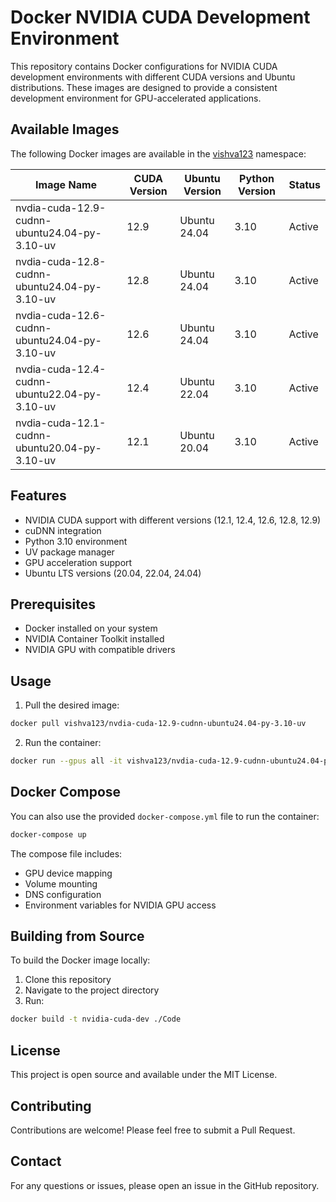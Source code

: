 # Docker NVIDIA CUDA Development Environment

This repository contains Docker configurations for NVIDIA CUDA development environments with different CUDA versions and Ubuntu distributions. These images are designed to provide a consistent development environment for GPU-accelerated applications.

## Available Images

The following Docker images are available in the [vishva123](https://github.com/vishva123) namespace:

| Image Name | CUDA Version | Ubuntu Version | Python Version | Status |
|------------|--------------|----------------|----------------|---------|
| nvdia-cuda-12.9-cudnn-ubuntu24.04-py-3.10-uv | 12.9 | Ubuntu 24.04 | 3.10 | Active |
| nvdia-cuda-12.8-cudnn-ubuntu24.04-py-3.10-uv | 12.8 | Ubuntu 24.04 | 3.10 | Active |
| nvdia-cuda-12.6-cudnn-ubuntu24.04-py-3.10-uv | 12.6 | Ubuntu 24.04 | 3.10 | Active |
| nvdia-cuda-12.4-cudnn-ubuntu22.04-py-3.10-uv | 12.4 | Ubuntu 22.04 | 3.10 | Active |
| nvdia-cuda-12.1-cudnn-ubuntu20.04-py-3.10-uv | 12.1 | Ubuntu 20.04 | 3.10 | Active |

## Features

- NVIDIA CUDA support with different versions (12.1, 12.4, 12.6, 12.8, 12.9)
- cuDNN integration
- Python 3.10 environment
- UV package manager
- GPU acceleration support
- Ubuntu LTS versions (20.04, 22.04, 24.04)

## Prerequisites

- Docker installed on your system
- NVIDIA Container Toolkit installed
- NVIDIA GPU with compatible drivers

## Usage

1. Pull the desired image:
```bash
docker pull vishva123/nvdia-cuda-12.9-cudnn-ubuntu24.04-py-3.10-uv
```

2. Run the container:
```bash
docker run --gpus all -it vishva123/nvdia-cuda-12.9-cudnn-ubuntu24.04-py-3.10-uv
```

## Docker Compose

You can also use the provided `docker-compose.yml` file to run the container:

```bash
docker-compose up
```

The compose file includes:
- GPU device mapping
- Volume mounting
- DNS configuration
- Environment variables for NVIDIA GPU access

## Building from Source

To build the Docker image locally:

1. Clone this repository
2. Navigate to the project directory
3. Run:
```bash
docker build -t nvidia-cuda-dev ./Code
```

## License

This project is open source and available under the MIT License.

## Contributing

Contributions are welcome! Please feel free to submit a Pull Request.

## Contact

For any questions or issues, please open an issue in the GitHub repository. 